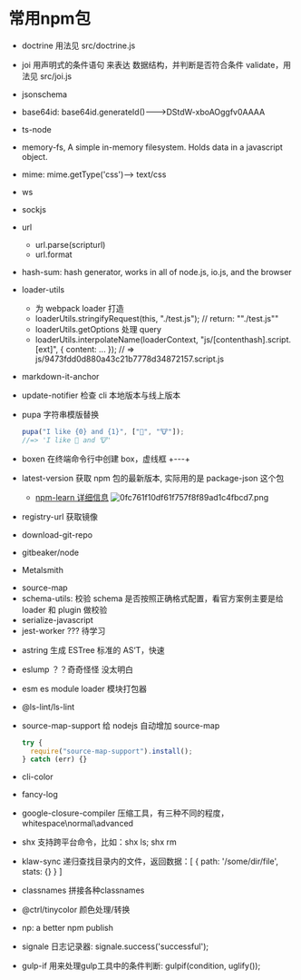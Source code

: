 # 常用npm包

- doctrine 用法见 src/doctrine.js
- joi 用声明式的条件语句 来表达 数据结构，并判断是否符合条件 validate，用法见 src/joi.js
- jsonschema
- base64id: base64id.generateId()--->DStdW-xboAOggfv0AAAA
- ts-node
- memory-fs, A simple in-memory filesystem. Holds data in a javascript object.
- mime: mime.getType('css')--> text/css
- ws
- sockjs
- url
  - url.parse(scripturl)
  - url.format
- hash-sum: hash generator, works in all of node.js, io.js, and the browser
- loader-utils
  - 为 webpack loader 打造
  - loaderUtils.stringifyRequest(this, "./test.js"); // return: "\"./test.js\""
  - loaderUtils.getOptions 处理 query
  - loaderUtils.interpolateName(loaderContext, "js/[contenthash].script.[ext]", { content: ... }); // => js/9473fdd0d880a43c21b7778d34872157.script.js
- markdown-it-anchor
- update-notifier 检查 cli 本地版本与线上版本
- pupa 字符串模版替换

  ```javascript
  pupa("I like {0} and {1}", ["🦄", "🐮"]);
  //=> 'I like 🦄 and 🐮'
  ```

- boxen 在终端命令行中创建 box，虚线框 +---+
- latest-version 获取 npm 包的最新版本, 实际用的是 package-json 这个包
  - [npm-learn 详细信息](./update-notifier.png)
    ![0fc761f10df61f757f8f89ad1c4fbcd7.png](evernotecid://E1014288-8A6B-4300-BE41-9C3A0650317D/appyinxiangcom/34793898/ENResource/p17)
- registry-url 获取镜像
- download-git-repo
- gitbeaker/node
- Metalsmith
<!-- learned from terser-webpack-plugin -->
- source-map
- schema-utils: 校验 schema 是否按照正确格式配置，看官方案例主要是给 loader 和 plugin 做校验
- serialize-javascript
- jest-worker ??? 待学习
<!-- learned from Terser -->
- astring 生成 ESTree 标准的 AS‘T，快速
- eslump ？？奇奇怪怪 没太明白
- esm es module loader 模块打包器
- @ls-lint/ls-lint
- source-map-support 给 nodejs 自动增加 source-map

  ```javascript
  try {
    require("source-map-support").install();
  } catch (err) {}
  ```

- cli-color
- fancy-log
- google-closure-compiler 压缩工具，有三种不同的程度，whitespace\normal\advanced
- shx 支持跨平台命令，比如：shx ls; shx rm
- klaw-sync 递归查找目录内的文件，返回数据：[ { path: '/some/dir/file', stats: {} } ]
- classnames 拼接各种classnames
- @ctrl/tinycolor 颜色处理/转换
- np: a better npm publish
- signale 日志记录器: signale.success('successful');
- gulp-if 用来处理gulp工具中的条件判断: gulpif(condition, uglify());
